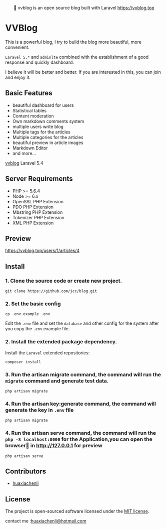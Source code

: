
<p align="center">🎈 vvblog is an open source blog built with Laravel <a href="https://vvblog.top">https://vvblog.top</a></p>


# **VVB**log

This is a powerful blog, I try to build the blog more beautiful, more convenient. 

`Laravel 5.*` and `adminlte` combined with the establishment of a good response and quickly dashboard.

I believe it will be better and better. If you are interested in this, you can join and enjoy it.


## Basic Features

- beautiful dashboard for users
- Statistical tables
- Content moderation
- Own markdown comments system
- multiple users write blog
- Multiple tags for the articles
- Multiple categories for the articles
- beautiful preview in article images
- Markdown Editor
- and more...

[vvblog](https://github.com/huaxiachenli/vvblog) Laravel 5.4

## Server Requirements

- PHP >= 5.6.4
- Node >= 6.x
- OpenSSL PHP Extension
- PDO PHP Extension
- Mbstring PHP Extension
- Tokenizer PHP Extension
- XML PHP Extension

## Preview

<https://vvblog.top/users/1/articles/4>

## Install

### 1. Clone the source code or create new project.

```shell
git clone https://github.com/jcc/blog.git
```


### 2. Set the basic config

```shell
cp .env.example .env
```

Edit the `.env` file and set the `database` and other config for the system after you copy the `.env`.example file.

### 2. Install the extended package dependency.

Install the `Laravel` extended repositories: 

```shell
composer install
```

### 3. Run the artisan migrate command, the command will run the `migrate` command and generate test data.

```shell
php artisan migrate
```

### 4. Run the artisan key:generate command, the command will generate the key in `.env` file

```shell
php artisan migrate
```

### 4. Run the artisan serve command, the command will run the `php -S localhost:8000` for the Application,you can open the browser in <http://127.0.0.1> for preview

```shell
php artisan serve
```

## Contributors

- [huaxiachenli](http://github.com/huaxiachenli)


## License

The project is open-sourced software licensed under the [MIT license](http://opensource.org/licenses/MIT).

contact me :<huaxiachenli@hotmail.com>